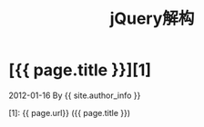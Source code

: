 ﻿---
layout: post
title: jQuery解构
category: project
description: jQuery是一个伟大作品，他的完成充满智慧，我们来一点点拆解他，去理解作者的思想精华。
---
# [{{ page.title }}][1]
2012-01-16 By {{ site.author_info }}


[xiaye]:    http://sunnyshiny.github.io  "xiaye"
[1]:    {{ page.url}}  ({{ page.title }})
